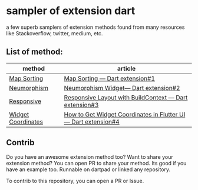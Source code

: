# sampler of extension dart

a few superb samplers of extension methods found from many resources like Stackoverflow, twitter, medium, etc. 

## List of method:
| method | article |
|--------|---------|
|[Map Sorting][1] |[Map Sorting — Dart extension#1][2]|
|[Neumorphism][3]|[Neumorphism Widget— Dart extension#2][4]|
|[Responsive][5]|[Responsive Layout with BuildContext — Dart extension#3][6]|
|[Widget Coordinates][7]|[How to Get Widget Coordinates in Flutter UI — Dart extension#4][8]|



## Contrib

Do you have an awesome extension method too?
Want to share your extension method?
You can open PR to share your method. Its good if you have an example too.
Runnable on dartpad or linked any repository.

To contrib to this repository, you can open a PR or Issue.

[1]: https://github.com/pmatatias/sampler-of-extension-Dart/tree/main/1_Map_Sorting
[2]: https://medium.com/@pmatatias/map-sorting-dart-extension-1-e98747ad9635
[3]: https://github.com/pmatatias/sampler-of-extension-Dart/tree/main/2_Neumorphism_widget
[4]: https://medium.com/easyread/neumorphismwidget-dart-extension-2-3259e650e177
[5]: https://github.com/pmatatias/sampler-of-extension-Dart/tree/main/3_Responsive_with_context
[6]: https://medium.com/@pmatatias/responsive-layout-with-buildcontext-dart-extension-3-145e438fb652
[7]: https://github.com/pmatatias/sampler-of-extension-Dart/tree/main/4_absolute_coordinate_widget
[8]: https://medium.com/easyread/how-to-get-widget-coordinates-in-flutter-ui-dart-extension-4-d59dc15a9e3f
